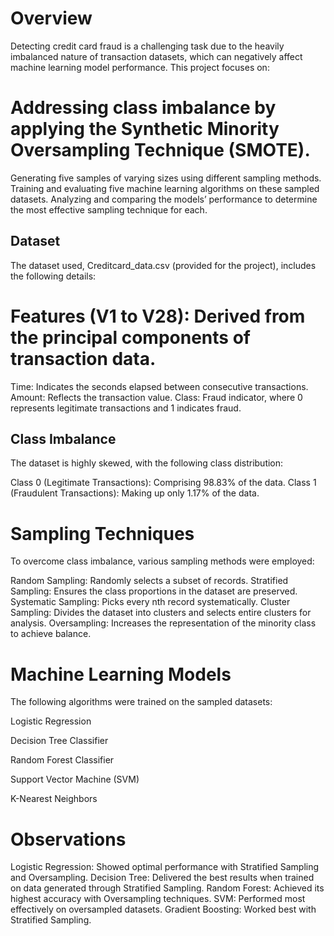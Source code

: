 # Overview
Detecting credit card fraud is a challenging task due to the heavily imbalanced nature of transaction datasets, which can negatively affect machine learning model performance. This project focuses on:

# Addressing class imbalance by applying the Synthetic Minority Oversampling Technique (SMOTE).
Generating five samples of varying sizes using different sampling methods.
Training and evaluating five machine learning algorithms on these sampled datasets.
Analyzing and comparing the models’ performance to determine the most effective sampling technique for each.
## Dataset
The dataset used, Creditcard_data.csv (provided for the project), includes the following details:

# Features (V1 to V28): Derived from the principal components of transaction data.
Time: Indicates the seconds elapsed between consecutive transactions.
Amount: Reflects the transaction value.
Class: Fraud indicator, where 0 represents legitimate transactions and 1 indicates fraud.
## Class Imbalance
The dataset is highly skewed, with the following class distribution:

Class 0 (Legitimate Transactions): Comprising 98.83% of the data.
Class 1 (Fraudulent Transactions): Making up only 1.17% of the data.
# Sampling Techniques
To overcome class imbalance, various sampling methods were employed:

Random Sampling: Randomly selects a subset of records.
Stratified Sampling: Ensures the class proportions in the dataset are preserved.
Systematic Sampling: Picks every nth record systematically.
Cluster Sampling: Divides the dataset into clusters and selects entire clusters for analysis.
Oversampling: Increases the representation of the minority class to achieve balance.
# Machine Learning Models
The following algorithms were trained on the sampled datasets:

Logistic Regression

Decision Tree Classifier

Random Forest Classifier

Support Vector Machine (SVM)

K-Nearest Neighbors

# Observations
Logistic Regression: Showed optimal performance with Stratified Sampling and Oversampling.
Decision Tree: Delivered the best results when trained on data generated through Stratified Sampling.
Random Forest: Achieved its highest accuracy with Oversampling techniques.
SVM: Performed most effectively on oversampled datasets.
Gradient Boosting: Worked best with Stratified Sampling.
